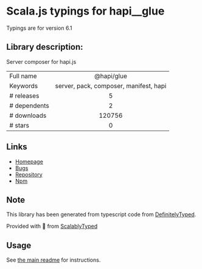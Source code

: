 
# Scala.js typings for hapi__glue

Typings are for version 6.1

## Library description:
Server composer for hapi.js

|                    |                 |
| ------------------ | :-------------: |
| Full name          | @hapi/glue |
| Keywords           | server, pack, composer, manifest, hapi |
| # releases         | 5 |
| # dependents       | 2 |
| # downloads        | 120756 |
| # stars            | 0 |

## Links
- [Homepage](https://github.com/hapijs/glue#readme)
- [Bugs](https://github.com/hapijs/glue/issues)
- [Repository](https://github.com/hapijs/glue)
- [Npm](https://www.npmjs.com/package/%40hapi%2Fglue)
    


## Note
This library has been generated from typescript code from [DefinitelyTyped](https://definitelytyped.org).

Provided with :purple_heart: from [ScalablyTyped](https://github.com/oyvindberg/ScalablyTyped)

## Usage
See [the main readme](../../readme.md) for instructions.


